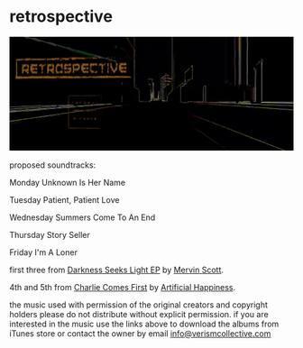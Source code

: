 # retrospective

[![](https://raw.githubusercontent.com/projekt-kreatywa/retrospective/master/img/Screenshot%202016-09-11%2007.42.05.png)](http://retrospective.projekt-kreatywa.com/)



proposed soundtracks:

Monday
Unknown Is Her Name

Tuesday
Patient, Patient Love

Wednesday
Summers Come To An End

Thursday
Story Seller

Friday
I'm A Loner

first three from [Darkness Seeks Light EP](https://itun.es/gb/5AKLp) by [Mervin Scott](http://www.verismcollective.com/buy.html).

4th and 5th from [Charlie Comes First](https://itunes.apple.com/gb/album/charlie-comes-first/id299724748) by [Artificial Happiness](http://www.charliecomesfirst.com/index.html).

the music used with permission of the original creators and copyright holders please do not distribute without explicit permission. if you are interested in the music use the links above to download the albums from iTunes store or contact the owner by email [info@verismcollective.com](mailto:info@verismcollective.com)